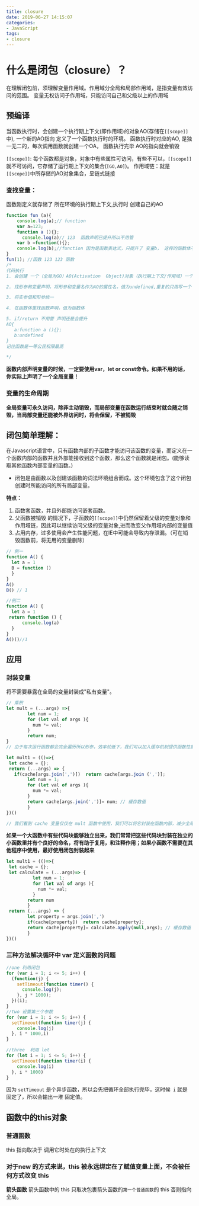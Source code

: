```yaml
---
title: closure
date: 2019-06-27 14:15:07
categories:
- JavaScript
tags:
- closure
---
```



# 什么是闭包（closure）？
在理解闭包前，须理解变量作用域。作用域分全局和局部作用域，是指变量有效访问的范围。
变量无权访问子作用域，只能访问自己和父级以上的作用域

## 预编译

当函数执行时，会创建一个执行期上下文(即作用域)的对象AO(存储在`[[scope]]`中), 一个新的AO指向 定义了一个函数执行时的环境。
函数执行时对应的AO, 是独一无二的，每次调用函数就创建一个OA， 函数执行完毕 AO的指向就会销毁

`[[scope]]`: 每个函数都是对象，对象中有些属性可访问，有些不可以，`[[scope]]`就不可访问，它存储了运行期上下文的集合(`[GO,AO]`)。
作用域链：就是`[[scope]]`中所存储的AO对象集合，呈链式链接

### 查找变量：

函数刚定义就存储了 所在环境的执行期上下文,执行时 创建自己的AO

```javascript
function fun (a){
    console.log(a);// function
    var a=123;
    function a (){};
      console.log(a)// 123  函数声明已提升所以不用管
    var b =function(){};
    console.log(b);//function 因为是函数表达式，只提升了 变量b， 这样的函数体不会提升
}
fun(1); //函数 123 123 函数
/*
代码执行
1. 会创建 一个（全局为GO）AO(Activation  Object)对象（执行期上下文/作用域）一个存储空间库

2. 找形参和变量声明，将形参和变量名作为AO的属性名，值为undefined,重复的只用写一个

3. 将实参值和形参统一

4. 在函数体里找函数声明，值为函数体

5. if/return 不用管 声明还是会提升
AO{
   a:function a (){};
   b:undefined
}
记住函数是一等公民权限最高

*/
```
**函数内部声明变量的时候，一定要使用var，let or const命令。如果不用的话，你实际上声明了一个全局变量！**

### 变量的生命周期

**全局变量可永久访问，除非主动销毁，而局部变量在函数运行结束时就会随之销毁，当局部变量还能被外界访问时，将会保留，不被销毁**

## 闭包简单理解：
在Javascript语言中，只有函数内部的子函数才能访问该函数的变量，而定义在一个函数内部的函数并且外部能接收到这个函数，那么这个函数就是闭包。(能够读取其他函数内部变量的函数。)
-  闭包是由函数以及创建该函数的词法环境组合而成。这个环境包含了这个闭包创建时所能访问的所有局部变量。


**特点：**
1. 函数套函数，并且外部能访问嵌套函数。
2. 父函数被销毁 的情况下，子函数的`[[scope]]`中仍然保留着父级的变量对象和作用域链，因此可以继续访问父级的变量对象,进而改变父作用域内部的变量值
3. 占用内存，过多使用会产生性能问题，在IE中可能会导致内存泄漏。（可在销毁函数前，将无用的变量删除）

```javascript
// 例一
function A() {
  let a = 1
  B = function ()
  }
}
A()
B() // 1

//例二
function A() {
  let a = 1
 return function () {
      console.log(a)
  }
}
A()()//1

```
## 应用

### 封装变量
将不需要暴露在全局的变量封装成"私有变量"。
```javascript
// 乘积
let mult = (...args) =>{
        let num = 1;
        for (let val of args ){
          num *= val;
        }
        return num;
}
// 由于每次运行函数都会完全遍历所以形参，效率较低下，我们可以加入缓存机制提供函数性能

let mult1 = (()=>{
 let cache = {};
 return (...args) => {
   if(cache[args.join(',')])  return cache[args.join (',')];
        let num = 1;
        for (let val of args ){
          num *= val;
        }
        return cache[args.join(',')]= num; // 缓存数值
        }
})()

// 我们看到 cache 变量仅仅在 mult 函数中使用，我们可以将它封装在函数内部，减少全局变量，变量发生不必要的错误

```
**如果一个大函数中有些代码块能够独立出来，我们常常把这些代码块封装在独立的小函数里并有个良好的命名，将有助于复用，和注释作用；如果小函数不需要在其他程序中使用，最好使用闭包封装起来**
```javascript
let mult1 = (()=>{
 let cache = {};
 let calculate = (...args)=> {
          let num = 1;
          for (let val of args ){
            num *= val;
          }
        return num
        }
 return (...args) => {
        let property = args.join(',')
        if(cache[property])  return cache[property];
        return cache[property]= calculate.apply(null,args); // 缓存数值
        }
})()
```
### 三种方法解决循环中 var 定义函数的问题

```javascript
//one 利用闭包
for (var i = 1; i <= 5; i++) {
  (function(j) {
    setTimeout(function timer() {
      console.log(j);
    }, j * 1000);
  })(i);
}
//two 设置第三个参数
for (var i = 1; i <= 5; i++) {
  setTimeout(function timer(j) {
    console.log(j)
  }, i * 1000,i)
}

//three  利用 let
for (let i = 1; i <= 5; i++) {
  setTimeout(function timer(i) {
    console.log(i)
  }, i * 1000)
}
```
因为 `setTimeout` 是个异步函数，所以会先把循环全部执行完毕，这时候` i` 就是 固定了，所以会输出一堆 固定值。


## 函数中的this对象
### 普通函数

this 指向取决于 调用它时处在的执行上下文

### 对于new 的方式来说，this 被永远绑定在了赋值变量上面，不会被任何方式改变 this


**箭头函数**
箭头函数中的 this 只取决包裹箭头函数的`第一个普通函数`的 this 否则指向全局。

